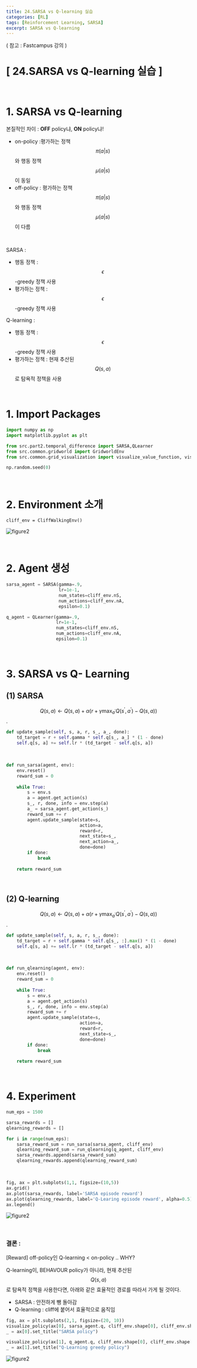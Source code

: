```yaml
---
title: 24.SARSA vs Q-learning 실습
categories: [RL]
tags: [Reinforcement Learning, SARSA]
excerpt: SARSA vs Q-learning
---
```

<script src="https://cdn.mathjax.org/mathjax/latest/MathJax.js?config=TeX-AMS-MML_HTMLorMML" type="text/javascript"></script>

( 참고 : Fastcampus 강의 )

# [ 24.SARSA vs Q-learning 실습 ]

<br>

# 1. SARSA vs Q-learning

본질적인 차이 : **OFF** policy냐, **ON** policy냐!

- on-policy :평가하는 정책 $$\pi(a|s)$$ 와 행동 정책 $$\mu(a|s)$$이 동일
- off-policy :  평가하는 정책 $$\pi(a|s)$$ 와 행동 정책 $$\mu(a|s)$$이 다름

<br>

SARSA :

- 행동 정책 : $$\epsilon$$-greedy 정책 사용
- 평가하는 정책 : $$\epsilon$$-greedy 정책 사용

Q-learning :

- 행동 정책 : $$\epsilon$$-greedy 정책 사용
- 평가하는 정책 : 현재 추산된 $$Q(s,a)$$로 탐욕적 정책을 사용

<br>

# 1. Import Packages

```python
import numpy as np
import matplotlib.pyplot as plt

from src.part2.temporal_difference import SARSA,QLearner
from src.common.gridworld import GridworldEnv
from src.common.grid_visualization import visualize_value_function, visualize_policy

np.random.seed(0)
```

<br>

# 2. Environment 소개

```
cliff_env = CliffWalkingEnv()
```

![figure2](/assets/img/RL/img46.png)

<br>

# 2. Agent 생성

```python
sarsa_agent = SARSA(gamma=.9,
                    lr=1e-1,
                    num_states=cliff_env.nS,
                    num_actions=cliff_env.nA,
                    epsilon=0.1)

q_agent = QLearner(gamma=.9,
                   lr=1e-1,
                   num_states=cliff_env.nS,
                   num_actions=cliff_env.nA,
                   epsilon=0.1)
```

<br>

# 3. SARSA vs Q- Learning 

## (1) SARSA

$$Q(s, a) \leftarrow Q(s, a)+\alpha\left(r+\gamma \max _{a^{\prime}} Q\left(s^{\prime}, a^{\prime}\right)-Q(s, a)\right)$$.

```python
def update_sample(self, s, a, r, s_, a_, done):
    td_target = r + self.gamma * self.q[s_, a_] * (1 - done)
    self.q[s, a] += self.lr * (td_target - self.q[s, a])
```

<br>

```python
def run_sarsa(agent, env):
    env.reset()
    reward_sum = 0
    
    while True:
        s = env.s
        a = agent.get_action(s)
        s_, r, done, info = env.step(a)
        a_ = sarsa_agent.get_action(s_)
        reward_sum += r
        agent.update_sample(state=s,
                            action=a,
                            reward=r,
                            next_state=s_,
                            next_action=a_,
                            done=done)
        if done:
            break
            
    return reward_sum
```

<br>

## (2) Q-learning

$$Q(s, a) \leftarrow Q(s, a)+\alpha\left(r+\gamma \max _{a^{\prime}} Q\left(s^{\prime}, a^{\prime}\right)-Q(s, a)\right)$$.

```python
def update_sample(self, s, a, r, s_, done):
    td_target = r + self.gamma * self.q[s_, :].max() * (1 - done)
    self.q[s, a] += self.lr * (td_target - self.q[s, a])
```

<br>

```python
def run_qlearning(agent, env):
    env.reset()
    reward_sum = 0
    
    while True:
        s = env.s
        a = agent.get_action(s)
        s_, r, done, info = env.step(a)
        reward_sum += r
        agent.update_sample(state=s,
                            action=a,
                            reward=r,
                            next_state=s_,
                            done=done)    
        if done:
            break
                
    return reward_sum
```

<br>

# 4. Experiment

```python
num_eps = 1500

sarsa_rewards = []
qlearning_rewards = []

for i in range(num_eps):
    sarsa_reward_sum = run_sarsa(sarsa_agent, cliff_env)
    qlearning_reward_sum = run_qlearning(q_agent, cliff_env)
    sarsa_rewards.append(sarsa_reward_sum)
    qlearning_rewards.append(qlearning_reward_sum)
```

<br>

```python
fig, ax = plt.subplots(1,1, figsize=(10,5))
ax.grid()
ax.plot(sarsa_rewards, label='SARSA episode reward')
ax.plot(qlearning_rewards, label='Q-Learing episode reward', alpha=0.5)
ax.legend()
```

![figure2](/assets/img/RL/img47.png)

<br>

### 결론 :

[Reward] off-policy인 Q-learning < on-policy .. WHY?

Q-learning이, BEHAVOUR policy가 아니라, 현재 추산된 $$Q(s,a)$$로 탐욕적 정책을 사용한다면, 아래와 같은 효율적인 경로를 따라서 가게 될 것이다.

- SARSA : 안전하게 뺑 돌아감
- Q-learning : cliff에 붙어서 효율적으로 움직임

```python
fig, ax = plt.subplots(2,1, figsize=(20, 10))
visualize_policy(ax[0], sarsa_agent.q, cliff_env.shape[0], cliff_env.shape[1])
_ = ax[0].set_title("SARSA policy")

visualize_policy(ax[1], q_agent.q, cliff_env.shape[0], cliff_env.shape[1])
_ = ax[1].set_title("Q-Learning greedy policy")
```

![figure2](/assets/img/RL/img48.png)